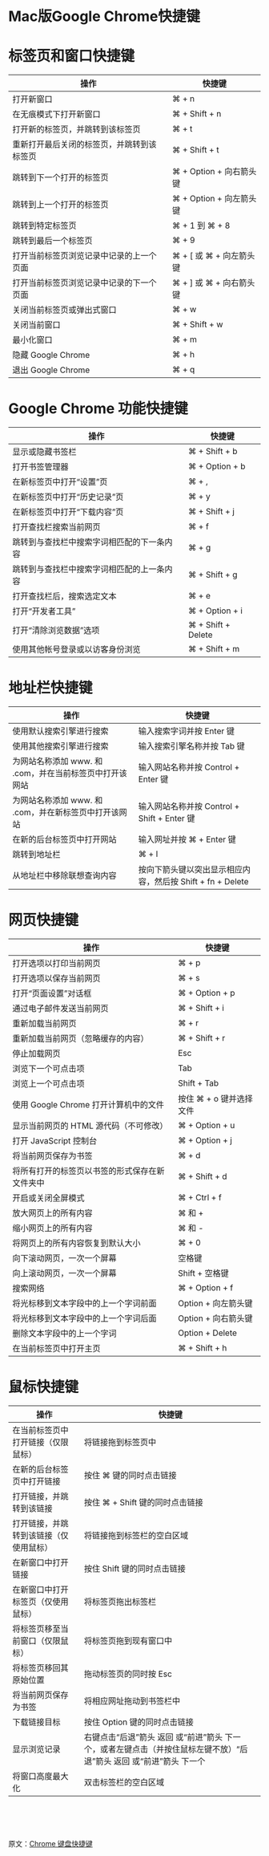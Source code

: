 # Mac版Google Chrome快捷键


# 标签页和窗口快捷键

| 操作 | 快捷键 |
| ---- | ---- | 
|打开新窗口|	⌘ + n|
|在无痕模式下打开新窗口|	⌘ + Shift + n|
|打开新的标签页，并跳转到该标签页|	⌘ + t|
|重新打开最后关闭的标签页，并跳转到该标签页|	⌘ + Shift + t|
|跳转到下一个打开的标签页|	⌘ + Option + 向右箭头键|
|跳转到上一个打开的标签页|	⌘ + Option + 向左箭头键|
|跳转到特定标签页|	⌘ + 1 到 ⌘ + 8|
|跳转到最后一个标签页|	⌘ + 9|
|打开当前标签页浏览记录中记录的上一个页面|	⌘ + [ 或 ⌘ + 向左箭头键|
|打开当前标签页浏览记录中记录的下一个页面|	⌘ + ] 或 ⌘ + 向右箭头键|
|关闭当前标签页或弹出式窗口|	⌘ + w|
|关闭当前窗口|	⌘ + Shift + w|
|最小化窗口|	⌘ + m|
|隐藏 Google Chrome|	⌘ + h|
|退出 Google Chrome|	⌘ + q|


# Google Chrome 功能快捷键

|操作|	快捷键|
| --- | ---- | 
|显示或隐藏书签栏|	⌘ + Shift + b|
|打开书签管理器|	⌘ + Option + b|
|在新标签页中打开“设置”页|	⌘ + ,|
|在新标签页中打开“历史记录”页|	⌘ + y|
|在新标签页中打开“下载内容”页|	⌘ + Shift + j|
|打开查找栏搜索当前网页|	⌘ + f|
|跳转到与查找栏中搜索字词相匹配的下一条内容|	⌘ + g|
|跳转到与查找栏中搜索字词相匹配的上一条内容|	⌘ + Shift + g|
|打开查找栏后，搜索选定文本|	⌘ + e|
|打开“开发者工具”|	⌘ + Option + i|
|打开“清除浏览数据”选项|	⌘ + Shift + Delete|
|使用其他帐号登录或以访客身份浏览|	⌘ + Shift + m|


# 地址栏快捷键

|操作|	快捷键|
| ---|---|
|使用默认搜索引擎进行搜索|输入搜索字词并按 Enter 键|
|使用其他搜索引擎进行搜索|输入搜索引擎名称并按 Tab 键|
|为网站名称添加 www. 和 .com，并在当前标签页中打开该网站|输入网站名称并按 Control + Enter 键|
|为网站名称添加 www. 和 .com，并在新标签页中打开该网站|输入网站名称并按 Control + Shift + Enter 键|
|在新的后台标签页中打开网站|输入网址并按 ⌘ + Enter 键|
|跳转到地址栏|⌘ + l|
|从地址栏中移除联想查询内容|按向下箭头键以突出显示相应内容，然后按 Shift + fn + Delete|

# 网页快捷键

|操作|快捷键|
| --- | --- |
|打开选项以打印当前网页|⌘ + p|
|打开选项以保存当前网页|⌘ + s|
|打开“页面设置”对话框|⌘ + Option + p|
|通过电子邮件发送当前网页|⌘ + Shift + i|
|重新加载当前网页|⌘ + r|
|重新加载当前网页（忽略缓存的内容）|⌘ + Shift + r|
|停止加载网页|Esc|
|浏览下一个可点击项|Tab|
|浏览上一个可点击项|Shift + Tab|
|使用 Google Chrome 打开计算机中的文件|按住 ⌘ + o 键并选择文件|
|显示当前网页的 HTML 源代码（不可修改）|⌘ + Option + u|
|打开 JavaScript 控制台|⌘ + Option + j|
|将当前网页保存为书签|⌘ + d|
|将所有打开的标签页以书签的形式保存在新文件夹中|⌘ + Shift + d|
|开启或关闭全屏模式|⌘ + Ctrl + f|
|放大网页上的所有内容|⌘ 和 +|
|缩小网页上的所有内容|⌘ 和 -|
|将网页上的所有内容恢复到默认大小|⌘ + 0|
|向下滚动网页，一次一个屏幕|空格键|
|向上滚动网页，一次一个屏幕|Shift + 空格键|
|搜索网络|⌘ + Option + f|
|将光标移到文本字段中的上一个字词前面|Option + 向左箭头键|
|将光标移到文本字段中的上一个字词后面|Option + 向右箭头键|
|删除文本字段中的上一个字词|Option + Delete|
|在当前标签页中打开主页|⌘ + Shift + h|


# 鼠标快捷键

|操作|快捷键|
| --- | --- |
|在当前标签页中打开链接（仅限鼠标）|将链接拖到标签页中|
|在新的后台标签页中打开链接|按住 ⌘ 键的同时点击链接|
|打开链接，并跳转到该链接|按住 ⌘ + Shift 键的同时点击链接|
|打开链接，并跳转到该链接（仅使用鼠标）|将链接拖到标签栏的空白区域|
|在新窗口中打开链接|按住 Shift 键的同时点击链接|
|在新窗口中打开标签页（仅使用鼠标）|将标签页拖出标签栏|
|将标签页移至当前窗口（仅限鼠标）|将标签页拖到现有窗口中|
|将标签页移回其原始位置|拖动标签页的同时按 Esc|
|将当前网页保存为书签|将相应网址拖动到书签栏中|
|下载链接目标|按住 Option 键的同时点击链接|
|显示浏览记录|右键点击“后退”箭头 返回 或“前进”箭头 下一个，或者左键点击（并按住鼠标左键不放）“后退”箭头 返回 或“前进”箭头 下一个|
|将窗口高度最大化|双击标签栏的空白区域|





<br><br><br><br>
原文：[Chrome 键盘快捷键](https://support.google.com/chrome/answer/157179?hl=zh-Hans)



